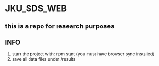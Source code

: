 # JKU_SDS_WEB
## this is a repo for research purposes

## INFO

1. start the project with: npm start
(you must have browser sync installed)
2. save all data files under /results
